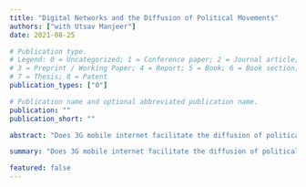 ```yaml
---
title: "Digital Networks and the Diffusion of Political Movements"
authors: ["with Utsav Manjeer"] 
date: 2021-08-25

# Publication type.
# Legend: 0 = Uncategorized; 1 = Conference paper; 2 = Journal article;
# 3 = Preprint / Working Paper; 4 = Report; 5 = Book; 6 = Book section;
# 7 = Thesis; 8 = Patent
publication_types: ["0"]

# Publication name and optional abbreviated publication name.
publication: ""
publication_short: ""

abstract: "Does 3G mobile internet facilitate the diffusion of political movements in and across countries?"

summary: "Does 3G mobile internet facilitate the diffusion of political movements in and across countries?"

featured: false
---
```

